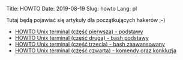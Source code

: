 Title: HOWTO
Date: 2019-08-19
Slug: howto 
Lang: pl

Tutaj będą pojawiać się artykuły dla początkujących hakerów ;-) 

* [HOWTO Unix terminal (część pierwsza) - podstawy](/howto/unix-terminal/part-1/)
* [HOWTO Unix terminal (część druga) - bash podstawy](/howto/unix-terminal/part-2/)
* [HOWTO Unix terminal (część trzecia) - bash zaawansowany](/howto/unix-terminal/part-3/)
* [HOWTO Unix terminal (część czwarta) - komendy oraz konkluzja](/howto/unix-terminal/part-4/)
